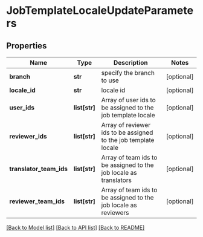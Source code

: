 # JobTemplateLocaleUpdateParameters

## Properties
Name | Type | Description | Notes
------------ | ------------- | ------------- | -------------
**branch** | **str** | specify the branch to use | [optional] 
**locale_id** | **str** | locale id | [optional] 
**user_ids** | **list[str]** | Array of user ids to be assigned to the job template locale | [optional] 
**reviewer_ids** | **list[str]** | Array of reviewer ids to be assigned to the job template locale | [optional] 
**translator_team_ids** | **list[str]** | Array of team ids to be assigned to the job locale as translators | [optional] 
**reviewer_team_ids** | **list[str]** | Array of team ids to be assigned to the job locale as reviewers | [optional] 

[[Back to Model list]](../README.md#documentation-for-models) [[Back to API list]](../README.md#documentation-for-api-endpoints) [[Back to README]](../README.md)


